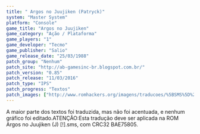 ```yaml
---
title: " Argos no Juujiken (Patryck)"
system: "Master System"
platform: "Console"
game_title: "Argos no Juujiken"
game_category: "Ação / Plataforma"
game_players: "1"
game_developer: "Tecmo"
game_publisher: "Salio"
game_release_date: "25/03/1988"
patch_group: "Nenhum"
patch_site: "http://ab-gamesinc-br.blogspot.com.br/"
patch_version: "0.85"
patch_release: "11/03/2016"
patch_type: "IPS"
patch_progress: "Textos"
patch_images: ["http://www.romhackers.org/imagens/traducoes/%5BSMS%5D%20Argos%20no%20Juujiken%20-%20Patryck%20-%201.png","http://www.romhackers.org/imagens/traducoes/%5BSMS%5D%20Argos%20no%20Juujiken%20-%20Patryck%20-%202.png","http://www.romhackers.org/imagens/traducoes/%5BSMS%5D%20Argos%20no%20Juujiken%20-%20Patryck%20-%203.png"]
---
```

A maior parte dos textos foi traduzida, mas não foi acentuada, e nenhum gráfico foi editado.ATENÇÃO:Esta tradução deve ser aplicada na ROM Argos no Juujiken (J) [!].sms, com CRC32 BAE75805.